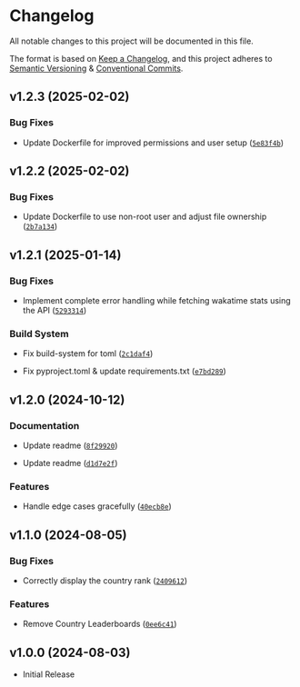 # Changelog

All notable changes to this project will be documented in this file.

The format is based on [Keep a Changelog](https://keepachangelog.com/en/1.1.0/), and this project adheres to [Semantic Versioning](https://semver.org/spec/v2.0.0.html) & [Conventional Commits](https://www.conventionalcommits.org/en/v1.0.0/).


## v1.2.3 (2025-02-02)

### Bug Fixes

- Update Dockerfile for improved permissions and user setup ([`5e83f4b`](https://github.com/Nicconike/Wakatime-Leaderboards/commit/5e83f4bbce7edc8e1dc96ebe4b4d5d5ee22e385f))


## v1.2.2 (2025-02-02)

### Bug Fixes

- Update Dockerfile to use non-root user and adjust file ownership ([`2b7a134`](https://github.com/Nicconike/Wakatime-Leaderboards/commit/2b7a13459c6582d8c022296e03bb97a89c9992e1))


## v1.2.1 (2025-01-14)

### Bug Fixes

- Implement complete error handling while fetching wakatime stats using the API ([`5293314`](https://github.com/Nicconike/Wakatime-Leaderboards/commit/5293314616753baeb7526abc4baa3ee65410b2f6))

### Build System

- Fix build-system for toml ([`2c1daf4`](https://github.com/Nicconike/Wakatime-Leaderboards/commit/2c1daf44bdd56bf187f6709c7154d0f2ce93de59))

- Fix pyproject.toml & update requirements.txt ([`e7bd289`](https://github.com/Nicconike/Wakatime-Leaderboards/commit/e7bd2896c0c97bb768781c031da78cf10885bcd3))


## v1.2.0 (2024-10-12)


### Documentation

- Update readme ([`8f29920`](https://github.com/Nicconike/Wakatime-Leaderboards/commit/8f299205f5922ee1648013c7ea604b62b856d07e))

- Update readme ([`d1d7e2f`](https://github.com/Nicconike/Wakatime-Leaderboards/commit/d1d7e2f45ad0046ce609a92993c0669603e5fba6))

### Features

- Handle edge cases gracefully ([`40ecb8e`](https://github.com/Nicconike/Wakatime-Leaderboards/commit/40ecb8e3f7f096b5c6f74147d60c7c740101016a))


## v1.1.0 (2024-08-05)

### Bug Fixes

- Correctly display the country rank ([`2409612`](https://github.com/Nicconike/Wakatime-Leaderboards/commit/2409612ab1d73c183a9715bc551e13806123f0da))

### Features

- Remove Country Leaderboards
  ([`0ee6c41`](https://github.com/Nicconike/Wakatime-Leaderboards/commit/0ee6c41b49a1a5590acf86926bab3a998df7b6c7))


## v1.0.0 (2024-08-03)
- Initial Release
